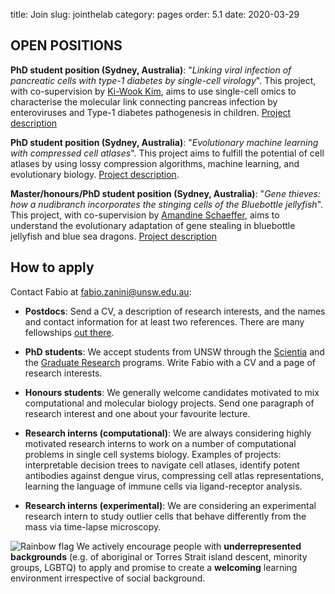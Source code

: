 title: Join
slug: jointhelab
category: pages
order: 5.1
date: 2020-03-29

## OPEN POSITIONS
**PhD student position (Sydney, Australia)**: "_Linking viral infection of pancreatic cells with type-1 diabetes by single-cell virology_". This project, with co-supervision by [Ki-Wook Kim](https://www.unsw.edu.au/staff/ki-wook-kim), aims to use single-cell omics to characterise the molecular link connecting pancreas infection by enteroviruses and Type-1 diabetes pathogenesis in children. [Project description]({static}/images/type1_diabetes_project.pdf)

**PhD student position (Sydney, Australia)**: "_Evolutionary machine learning with compressed cell atlases_". This project aims to fulfill the potential of cell atlases by using lossy compression algorithms, machine learning, and evolutionary biology. [Project description]({static}/images/compressed_cell_atlas_project.pdf).

 **Master/honours/PhD student position (Sydney, Australia)**: "_Gene thieves: how a nudibranch incorporates the stinging cells of the Bluebottle jellyfish_". This project, with co-supervision by [Amandine Schaeffer](http://www.oceanography.unsw.edu.au/), aims to understand the evolutionary adaptation of gene stealing in bluebottle jellyfish and blue sea dragons. [Project description]({static}/images/bluebottle_single_cell_project.pdf)


## How to apply
Contact Fabio at [fabio.zanini@unsw.edu.au](mailto:fabio.zanini@unsw.edu.au):
<!-- - **Postdocs**: we have one position available (see [announcement](/postdocopening012020.html)) for cell atlas construction. -->

- **Postdocs**: Send a CV, a description of research interests, and the names and contact information for at least two references. There are many fellowships [out there](https://asntech.github.io/postdoc-funding-schemes/).

- **PhD students**: We accept students from UNSW through the [Scientia](https://www.scientia.unsw.edu.au/scientia-phd-scholarships) and the [Graduate Research](https://research.unsw.edu.au/graduate-research-scholarships) programs. Write Fabio with a CV and a page of research interests.

- **Honours students**: We generally welcome candidates motivated to mix computational and molecular biology projects. Send one paragraph of research interest and one about your favourite lecture.

- **Research interns (computational)**: We are always considering highly motivated research interns to work on a number of computational problems in single cell systems biology. Examples of projects: interpretable decision trees to navigate cell atlases, identify potent antibodies against dengue virus, compressing cell atlas representations, learning the language of immune cells via ligand-receptor analysis.

- **Research interns (experimental)**: We are considering an experimental research intern to study outlier cells that behave differently from the mass via time-lapse microscopy.

![Rainbow flag]({static}/images/LGBT_Rainbow_Flag_small.png) We actively encourage people with **underrepresented backgrounds** (e.g. of aboriginal or Torres Strait island descent, minority groups, LGBTQ) to apply and promise to create a **welcoming** learning environment irrespective of social background.
